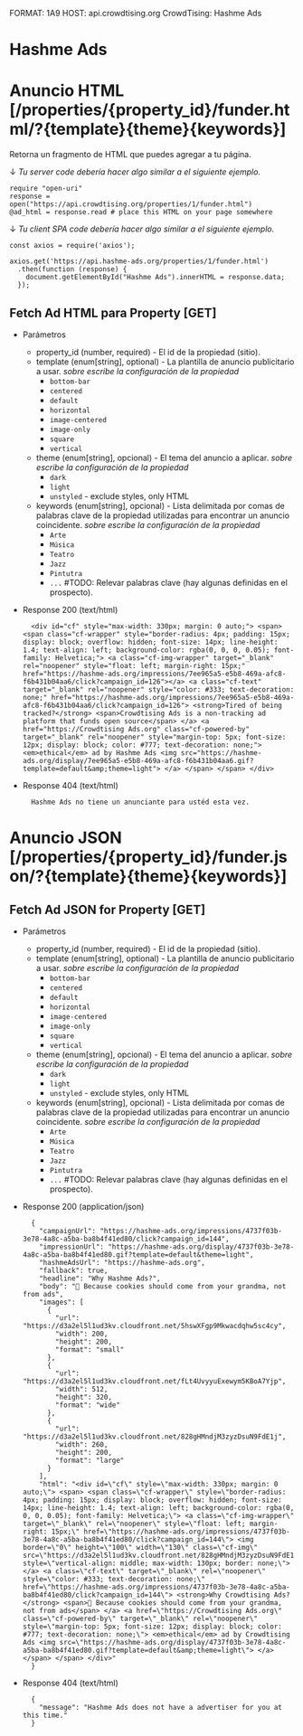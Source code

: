 FORMAT: 1A9
HOST: api.crowdtising.org
CrowdTising: Hashme Ads

# Hashme Ads

# Anuncio HTML [/properties/{property_id}/funder.html/?{template}{theme}{keywords}]

Retorna un fragmento de HTML que puedes agregar a tu página.

↓ _Tu server code debería hacer algo similar a el siguiente ejemplo._

```
require "open-uri"
response = open("https://api.crowdtising.org/properties/1/funder.html")
@ad_html = response.read # place this HTML on your page somewhere
```

↓ _Tu client SPA code debería hacer algo similar a el siguiente ejemplo._

```
const axios = require('axios');

axios.get('https://api.hashme-ads.org/properties/1/funder.html')
  .then(function (response) {
    document.getElementById("Hashme Ads").innerHTML = response.data;
  });
```

## Fetch Ad HTML para Property [GET]

  + Parámetros
    + property_id (number, required) - El id de la propiedad (sitio).
    + template (enum[string], optional) - La plantilla de anuncio publicitario a usar.
      _sobre escribe la configuración de la propiedad_
      + `bottom-bar`
      + `centered`
      + `default`
      + `horizontal`
      + `image-centered`
      + `image-only`
      + `square`
      + `vertical`
    + theme (enum[string], opcional) - El tema del anuncio a aplicar.
      _sobre escribe la configuración de la propiedad_
      + `dark`
      + `light`
      + `unstyled` - exclude styles, only HTML
    + keywords (enum[string], opcional) - Lista delimitada por comas de palabras clave de la propiedad utilizadas para encontrar un anuncio coincidente.
      _sobre escribe la configuración de la propiedad_
      + `Arte`
      + `Música`
      + `Teatro`
      + `Jazz`
      + `Pintutra`
      + `...` #TODO: Relevar palabras clave (hay algunas definidas en el prospecto).

+ Response 200 (text/html)

        <div id="cf" style="max-width: 330px; margin: 0 auto;"> <span> <span class="cf-wrapper" style="border-radius: 4px; padding: 15px; display: block; overflow: hidden; font-size: 14px; line-height: 1.4; text-align: left; background-color: rgba(0, 0, 0, 0.05); font-family: Helvetica;"> <a class="cf-img-wrapper" target="_blank" rel="noopener" style="float: left; margin-right: 15px;" href="https://hashme-ads.org/impressions/7ee965a5-e5b8-469a-afc8-f6b431b04aa6/click?campaign_id=126"></a> <a class="cf-text" target="_blank" rel="noopener" style="color: #333; text-decoration: none;" href="https://hashme-ads.org/impressions/7ee965a5-e5b8-469a-afc8-f6b431b04aa6/click?campaign_id=126"> <strong>Tired of being tracked?</strong> <span>Crowdtising Ads is a non-tracking ad platform that funds open source</span> </a> <a href="https://Crowdtising Ads.org" class="cf-powered-by" target="_blank" rel="noopener" style="margin-top: 5px; font-size: 12px; display: block; color: #777; text-decoration: none;"> <em>ethical</em> ad by Hashme Ads <img src="https://hashme-ads.org/display/7ee965a5-e5b8-469a-afc8-f6b431b04aa6.gif?template=default&amp;theme=light"> </a> </span> </span> </div>

+ Response 404 (text/html)

        Hashme Ads no tiene un anunciante para ustéd esta vez.

# Anuncio JSON [/properties/{property_id}/funder.json/?{template}{theme}{keywords}]

## Fetch Ad JSON for Property [GET]

  + Parámetros
    + property_id (number, required) - El id de la propiedad (sitio).
    + template (enum[string], optional) - La plantilla de anuncio publicitario a usar.
      _sobre escribe la configuración de la propiedad_
      + `bottom-bar`
      + `centered`
      + `default`
      + `horizontal`
      + `image-centered`
      + `image-only`
      + `square`
      + `vertical`
    + theme (enum[string], opcional) - El tema del anuncio a aplicar.
      _sobre escribe la configuración de la propiedad_
      + `dark`
      + `light`
      + `unstyled` - exclude styles, only HTML
    + keywords (enum[string], opcional) - Lista delimitada por comas de palabras clave de la propiedad utilizadas para encontrar un anuncio coincidente.
      _sobre escribe la configuración de la propiedad_
      + `Arte`
      + `Música`
      + `Teatro`
      + `Jazz`
      + `Pintutra`
      + `...` #TODO: Relevar palabras clave (hay algunas definidas en el prospecto).


+ Response 200 (application/json)

        {
          "campaignUrl": "https://hashme-ads.org/impressions/4737f03b-3e78-4a8c-a5ba-ba8b4f41ed80/click?campaign_id=144",
          "impressionUrl": "https://hashme-ads.org/display/4737f03b-3e78-4a8c-a5ba-ba8b4f41ed80.gif?template=default&theme=light",
          "hashmeAdsUrl": "https://hashme-ads.org",
          "fallback": true,
          "headline": "Why Hashme Ads?",
          "body": "🍪 Because cookies should come from your grandma, not from ads",
          "images": [
            {
              "url": "https://d3a2el5l1ud3kv.cloudfront.net/5hswXFgp9Mkwacdqhw5sc4cy",
              "width": 200,
              "height": 200,
              "format": "small"
            },
            {
              "url": "https://d3a2el5l1ud3kv.cloudfront.net/fLt4UvyyuExewym5KBoA7Yjp",
              "width": 512,
              "height": 320,
              "format": "wide"
            },
            {
              "url": "https://d3a2el5l1ud3kv.cloudfront.net/828gHMndjM3zyzDsuN9FdE1j",
              "width": 260,
              "height": 200,
              "format": "large"
            }
          ],
          "html": "<div id=\"cf\" style=\"max-width: 330px; margin: 0 auto;\"> <span> <span class=\"cf-wrapper\" style=\"border-radius: 4px; padding: 15px; display: block; overflow: hidden; font-size: 14px; line-height: 1.4; text-align: left; background-color: rgba(0, 0, 0, 0.05); font-family: Helvetica;\"> <a class=\"cf-img-wrapper\" target=\"_blank\" rel=\"noopener\" style=\"float: left; margin-right: 15px;\" href=\"https://hashme-ads.org/impressions/4737f03b-3e78-4a8c-a5ba-ba8b4f41ed80/click?campaign_id=144\"> <img border=\"0\" height=\"100\" width=\"130\" class=\"cf-img\" src=\"https://d3a2el5l1ud3kv.cloudfront.net/828gHMndjM3zyzDsuN9FdE1j\" style=\"vertical-align: middle; max-width: 130px; border: none;\"> </a> <a class=\"cf-text\" target=\"_blank\" rel=\"noopener\" style=\"color: #333; text-decoration: none;\" href=\"https://hashme-ads.org/impressions/4737f03b-3e78-4a8c-a5ba-ba8b4f41ed80/click?campaign_id=144\"> <strong>Why Crowdtising Ads?</strong> <span>🍪 Because cookies should come from your grandma, not from ads</span> </a> <a href=\"https://Crowdtising Ads.org\" class=\"cf-powered-by\" target=\"_blank\" rel=\"noopener\" style=\"margin-top: 5px; font-size: 12px; display: block; color: #777; text-decoration: none;\"> <em>ethical</em> ad by Crowdtising Ads <img src=\"https://hashme-ads.org/display/4737f03b-3e78-4a8c-a5ba-ba8b4f41ed80.gif?template=default&amp;theme=light\"> </a> </span> </span> </div>"
        }

+ Response 404 (text/html)

        {
          "message": "Hashme Ads does not have a advertiser for you at this time."
        }
